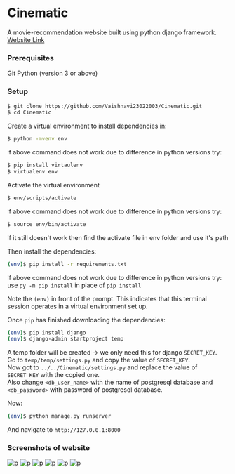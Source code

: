 # Cinematic
A movie-recommendation website built using python django framework. [Website Link](https://cinematic2022.herokuapp.com)

### Prerequisites
Git
Python (version 3 or above)

### Setup

```sh
$ git clone https://github.com/Vaishnavi23022003/Cinematic.git
$ cd Cinematic
```

Create a virtual environment to install dependencies in:

```sh
$ python -mvenv env
```
if above command does not work due to difference in python versions try:
```sh
$ pip install virtaulenv
$ virtualenv env
```

Activate the virtual environment
```sh
$ env/scripts/activate
```
if above command does not work due to difference in python versions try:
```sh
$ source env/bin/activate
```
if it still doesn't work then find the activate file in env folder and use it's path


Then install the dependencies:
```sh
(env)$ pip install -r requirements.txt
```
if above command does not work due to difference in python versions try:
use `py -m pip install` in place of  `pip install`

Note the `(env)` in front of the prompt. This indicates that this terminal
session operates in a virtual environment set up.

Once `pip` has finished downloading the dependencies:
```sh
(env)$ pip install django
(env)$ django-admin startproject temp
```

A temp folder will be created -> we only need this for django `SECRET_KEY`.<br />
Go to `temp/temp/settings.py` and copy the value of `SECRET_KEY`.<br />
Now got to `../../Cinematic/settings.py` and replace the value of `SECRET_KEY` with the copied one.<br />
Also change `<db_user_name>` with the name of postgresql database and `<db_password>` with password of postgresql database.

Now:
```sh
(env)$ python manage.py runserver
```
And navigate to `http://127.0.0.1:8000`

### Screenshots of website

![p](https://i.ibb.co/X5cGRC7/p.png)
![p](https://i.ibb.co/Z8cDP0Z/Cinematic-Firefox-Developer-Edition-28-05-2022-20-30-56.png)
![p](https://i.ibb.co/X4xqwQD/Cinematic-Firefox-Developer-Edition-28-05-2022-20-34-19.png)
![p](https://i.ibb.co/YRPPKr4/Cinematic-Firefox-Developer-Edition-28-05-2022-20-34-27.png)
![p](https://i.ibb.co/yFkbDcS/Cinematic-Firefox-Developer-Edition-28-05-2022-20-35-07.png)
![p](https://i.ibb.co/CBy0WLv/Cinematic-Firefox-Developer-Edition-28-05-2022-20-35-17.png)








